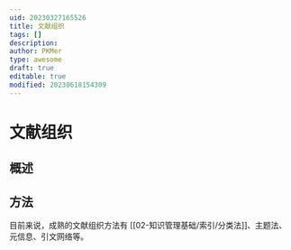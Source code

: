 ```yaml
---
uid: 20230327165526
title: 文献组织
tags: []
description: 
author: PKMer
type: awesome
draft: true
editable: true
modified: 20230618154309
---
```


# 文献组织

## 概述

## 方法

目前来说，成熟的文献组织方法有 [[02-知识管理基础/索引/分类法]]、主题法、元信息、引文网络等。